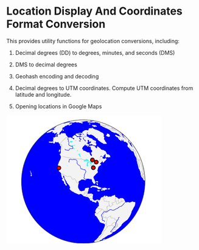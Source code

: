 # Location Display And Coordinates Format Conversion

This provides utility functions for geolocation conversions, including:
1. Decimal degrees (DD) to degrees, minutes, and seconds (DMS)

2. DMS to decimal degrees

3. Geohash encoding and decoding

4. Decimal degrees to UTM coordinates. Compute UTM coordinates from latitude and longitude.

5. Opening locations in Google Maps

![location_display_3d_global](location_display_3d_global.png)

